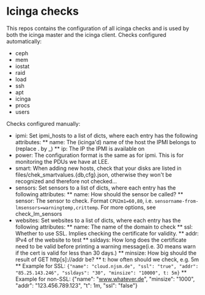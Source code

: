 # Icinga checks

This repos contains the configuration of all icinga checks and is used by both
the icinga master and the icinga client.
Checks configured automatically:
* ceph
* mem
* iostat
* raid
* load
* ssh
* apt
* icinga
* procs
* users

Checks configured manually:
* ipmi: Set ipmi_hosts to a list of dicts, where each entry has the following attributes:
** name: The (icinga'd) name of the host the IPMI belongs to (replace . by \_)
** ip: The IP the IPMI is available on
* power: The configuration format is the same as for ipmi. This is for monitoring the PDUs we have at LEE.
* smart: When adding new hosts, check that your disks are listed in files/chek_smartvalues.{db,cfg}.json, otherwise they won't be recognized and therefore not checked...
* sensors: Set sensors to a list of dicts, where each entry has the following attributes:
** name: How should the sensor be called?
** sensor: The sensor to check. Format `CPU2m1=60,80`, i.e. `sensorname-from-lmsensors=warningtemp,crittemp`. For more options, see check_lm_sensors
* websites: Set websites to a list of dicts, where each entry has the following attributes:
** name: The name of the domain to check
** ssl: Whether to use SSL. Implies checking the certificate for validity.
** addr: IPv4 of the website to test
** ssldays: How long does the certificate need to be valid before printing a warning message(i.e. 30 means warn if the cert is valid for less than 30 days.)
** minsize: How big should the result of GET http[s]://addr be?
** t: how often should we check, e.g. 5m
** Example for SSL: `{"name": "cloud.njsm.de", "ssl": "true", "addr": "85.25.143.246", "ssldays": "30", "minsize": "10000", t: 5m}`
** Example for non-SSL: {"name": "www.whatever.de", "minsize": "1000", "addr": "123.456.789.123", "t": 1m, "ssl": "false"}
